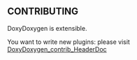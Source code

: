 ## CONTRIBUTING

DoxyDoxygen is extensible.

You want to write new plugins: please visit [DoxyDoxygen_contrib_HeaderDoc](https://github.com/20Tauri/DoxyDoxygen_contrib_HeaderDoc)